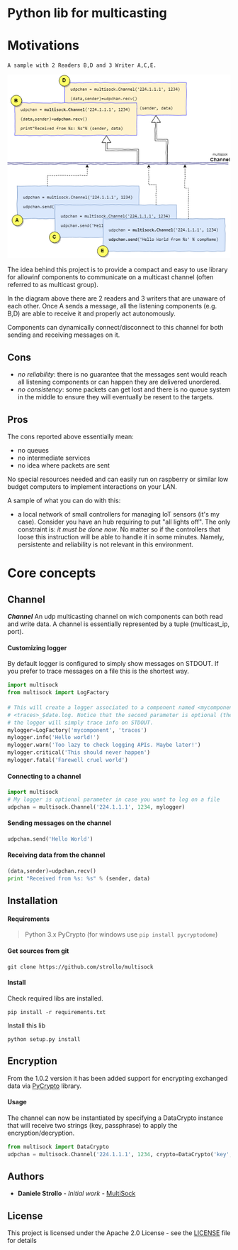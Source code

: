 Python lib for multicasting
============================

# Motivations

```
A sample with 2 Readers B,D and 3 Writer A,C,E.
```

![overview](resources/sample.png)

The idea behind this project is to provide a compact and easy to use library for allowinf
components to communicate on a multicast channel (often referred to as multicast group).

In the diagram above there are 2 readers and 3 writers that are unaware of each other.
Once A sends a message, all the listening components (e.g. B,D) are able to
receive it and properly act autonomously.

Components can dynamically connect/disconnect to this channel for both sending and receiving
messages on it.


## Cons


- *no reliability*: there is no guarantee that the messages sent would reach all listening components or can
happen they are delivered unordered.
- *no consistency*: some packets can get lost and there is no queue system in the middle to ensure they will
eventually be resent to the targets.


## Pros

The cons reported above essentially mean:
- no queues
- no intermediate services
- no idea where packets are sent

No special resources needed and can easily run on raspberry or similar low budget computers to implement
interactions on your LAN.

A sample of what you can do with this:
- a local network of small controllers for managing IoT sensors (it's my case).
Consider you have an hub requiring to put "all lights off".
The only constraint is: *it must be done now*.
No matter so if the controllers that loose this instruction will be able to handle it in some minutes.
Namely, persistente and reliability is not relevant in this environment.


# Core concepts

## Channel

***Channel***
An udp multicasting channel on wich components can both read and write data.
A channel is essentially represented by a tuple (multicast_ip, port).


#### Customizing logger
By default logger is configured to simply show messages on STDOUT.
If you prefer to trace messages on a file this is the shortest way.

```python
import multisock
from multisock import LogFactory

# This will create a logger associated to a component named <mycomponent> and will log output into a file
# <traces>_$date.log. Notice that the second parameter is optional (the filename) and if None or not passed
# the logger will simply trace info on STDOUT.
mylogger=LogFactory('mycomponent', 'traces')
mylogger.info('Hello world!')
mylogger.warn('Too lazy to check logging APIs. Maybe later!')
mylogger.critical('This should never happen')
mylogger.fatal('Farewell cruel world')
```

#### Connecting to a channel
```python
import multisock
# My logger is optional parameter in case you want to log on a file
udpchan = multisock.Channel('224.1.1.1', 1234, mylogger)
```

#### Sending messages on the channel
```python
udpchan.send('Hello World')
```


#### Receiving data from the channel
```python
(data,sender)=udpchan.recv()
print "Received from %s: %s" % (sender, data)
```

## Installation

#### Requirements

> Python 3.x
> PyCrypto (for windows use `pip install pycryptodome`)

#### Get sources from git

```
git clone https://github.com/strollo/multisock
```

#### Install

Check required libs are installed.

```
pip install -r requirements.txt
```

Install this lib

```
python setup.py install
```

## Encryption

From the 1.0.2 version it has been added support for encrypting exchanged data via [PyCrypto](https://pypi.org/project/pycrypto/) library.

#### Usage

The channel can now be instantiated by specifying a DataCrypto instance that will receive two strings (key, passphrase) to apply the encryption/decryption.

```python
from multisock import DataCrypto
udpchan = multisock.Channel('224.1.1.1', 1234, crypto=DataCrypto('key', 'passphrase'))
```

## Authors

* **Daniele Strollo** - *Initial work* - [MultiSock](https://github.com/strollo/multisock)

## License

This project is licensed under the Apache 2.0 License - see the [LICENSE](LICENSE) file for details
